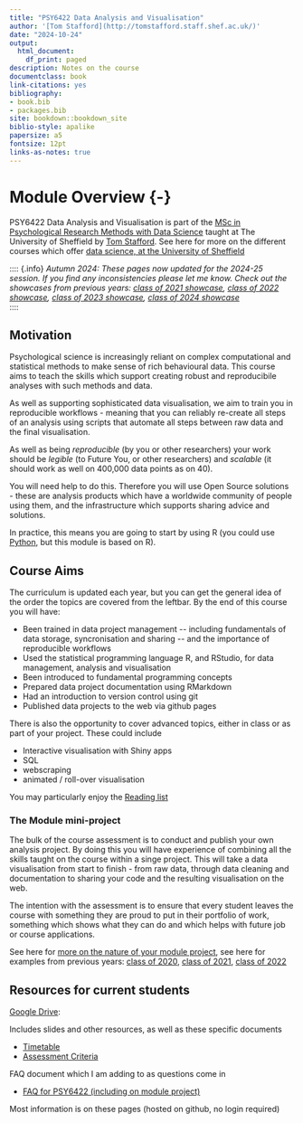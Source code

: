 ```yaml
--- 
title: "PSY6422 Data Analysis and Visualisation"
author: '[Tom Stafford](http://tomstafford.staff.shef.ac.uk/)'
date: "2024-10-24"
output:
  html_document:
    df_print: paged
description: Notes on the course
documentclass: book
link-citations: yes
bibliography:
- book.bib
- packages.bib
site: bookdown::bookdown_site
biblio-style: apalike
papersize: a5
fontsize: 12pt
links-as-notes: true
---
```






# Module Overview {-}

PSY6422 Data Analysis and Visualisation is part of the [MSc in Psychological Research Methods with Data Science](https://www.sheffield.ac.uk/psychology/prospectivepg/masters/data-science) taught at The University of Sheffield by [Tom Stafford](http://tomstafford.staff.shef.ac.uk/). See here for more on the different courses which offer [data science, at the University of Sheffield](notes.html#data-science-sheffield)

:::: {.info}
*Autumn 2024: These pages now updated for the 2024-25 session. If you find any inconsistencies please let me know. Check out the showcases from previous years: [class of 2021 showcase](class-of-2021.html), [class of 2022 showcase](class-of-2022.html), [class of 2023 showcase](class-of-2023.html), [class of 2024 showcase](class-of-2024.html)*  
::::
  
## Motivation

Psychological science is increasingly reliant on complex computational and statistical methods to make sense of rich behavioural data. This course aims to teach the skills which support creating robust and reproducibile analyses with such methods and data.

As well as supporting sophisticated data visualisation, we aim to train you in reproducible workflows - meaning that you can reliably re-create all steps of an analysis using scripts that automate all steps between raw data and the final visualisation.

As well as being *reproducible* (by you or other researchers) your work should be *legible* (to Future You, or other researchers) and *scalable* (it should work as well on 400,000 data points as on 40).

You will need help to do this. Therefore you will use Open Source solutions - these are analysis products which have a worldwide community of people using them, and the infrastructure which supports sharing advice and solutions. 

In practice, this means you are going to start by using R (you could use [Python](https://tomstafford.github.io/psy6422/appendices.html#python), but this module is based on R).

## Course Aims

The curriculum is updated each year, but you can get the general idea of the order the topics are covered from the leftbar. By the end of this course you will have:

  * Been trained in data project management -- including fundamentals of data storage, syncronisation and sharing -- and the importance of reproducible workflows
  * Used the statistical programming language R, and RStudio, for data management, analysis and visualisation
  * Been introduced to fundamental programming concepts
  * Prepared data project documentation using RMarkdown
  * Had an introduction to version control using git 
  * Published data projects to the web via github pages
  
There is also the opportunity to cover advanced topics, either in class or as part of your project. These could include

  * Interactive visualisation with Shiny apps
  * SQL
  * webscraping
  * animated / roll-over visualisation

You may particularly enjoy the [Reading list](extra-reading.html)
  
### The Module mini-project 

The bulk of the course assessment is to conduct and publish your own analysis project. By doing this you will have experience of combining all the skills taught on the course within a singe project. This will take a data visualisation from start to finish - from raw data, through data cleaning and documentation to sharing your code and the resulting visualisation on the web.

The intention with the assessment is to ensure that every student leaves the course with something they are proud to put in their portfolio of work, something which shows what they can do and which helps with future job or course applications.

See here for [more on the nature of your module project](module-project.html), see here for examples from previous years: [class of 2020](class-of-2020.html), [class of 2021](class-of-2021.html), [class of 2022](class-of-2022.html)


## Resources for current students

[Google Drive](https://drive.google.com/drive/folders/1ga4ld-psVC762LksH2l1fooFGPBQ8nSD?usp=sharing):

Includes slides and other resources, as well as these specific documents

* [Timetable](https://docs.google.com/spreadsheets/d/1RPi4OWTHZfDidvbIR-rj3F0xLVV8YtaPBd_jF071kM0/edit?usp=sharing)
* [Assessment Criteria](https://docs.google.com/spreadsheets/d/1OItmKJ3D4pqz8So7i33EqD_xtVa6slHVDa-zgWKQYLI/edit?usp=sharing)

FAQ document which I am adding to as questions come in

* [FAQ for PSY6422 (including on module project)](https://docs.google.com/document/d/16ZeOtBy43ImrGWTUSNmiplOwz3C2yd3CLIr-qdzf3bA/edit?usp=sharing)

Most information is on these pages (hosted on github, no login required)




